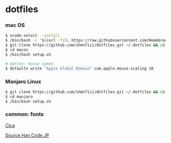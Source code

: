 # dotfiles

### mac OS

```bash
$ xcode-select --install
$ /bin/bash -c "$(curl -fsSL https://raw.githubusercontent.com/Homebrew/install/master/install.sh)"
$ git clone https://github.com/shmn7iii/dotfiles.git ~/.dotfiles && cd .dotfiles
$ cd macos
$ /bin/bash setup.sh
```

```bash
# option: mouse speed
$ defaults write "Apple Global Domain" com.apple.mouse.scaling 10
```

### Manjaro Linux

```bash
$ git clone https://github.com/shmn7iii/dotfiles.git ~/.dotfiles && cd .dotfiles
$ cd manjaro
$ /bin/bash setup.sh
```

### common: fonts

[Cica](https://github.com/miiton/Cica)

[Source Han Code JP](https://github.com/adobe-fonts/source-han-code-jp)
